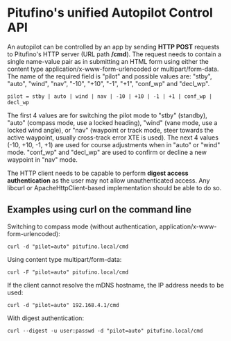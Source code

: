 # Pitufino's unified Autopilot Control API

An autopilot can be controlled by an app by sending **HTTP POST** requests to Pitufino's HTTP server (URL path **/cmd**). The request needs to contain a single name-value pair as in submitting an HTML form using either the content type application/x-www-form-urlencoded or multipart/form-data. The name of the required field is "pilot" and possible values are: "stby", "auto", "wind", "nav", "-10", "+10", "-1", "+1", "conf_wp" and "decl_wp".

    pilot = stby | auto | wind | nav | -10 | +10 | -1 | +1 | conf_wp | decl_wp

The first 4 values are for switching the pilot mode to "stby" (standby), "auto" (compass mode, use a locked heading), "wind" (vane mode, use a locked wind angle), or "nav" (waypoint or track mode, steer towards the active waypoint, usually cross-track error XTE is used). The next 4 values (-10, +10, -1, +1) are used for course adjustments when in "auto" or "wind" mode. "conf_wp" and "decl_wp" are used to confirm or decline a new waypoint in "nav" mode.

The HTTP client needs to be capable to perform **digest access authentication** as the user may not allow unauthenticated access. Any libcurl or ApacheHttpClient-based implementation should be able to do so.

## Examples using curl on the command line

Switching to compass mode (without authentication, application/x-www-form-urlencoded):

    curl -d "pilot=auto" pitufino.local/cmd

Using content type multipart/form-data:

    curl -F "pilot=auto" pitufino.local/cmd

If the client cannot resolve the mDNS hostname, the IP address needs to be used:

    curl -d "pilot=auto" 192.168.4.1/cmd
    
With digest authentication:

    curl --digest -u user:passwd -d "pilot=auto" pitufino.local/cmd
    

